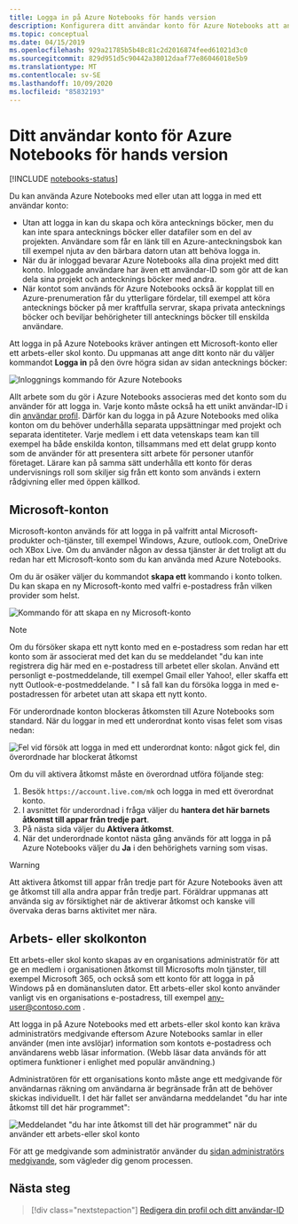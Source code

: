```yaml
---
title: Logga in på Azure Notebooks för hands version
description: Konfigurera ditt användar konto för Azure Notebooks att använda ett Microsoft-konto eller ett arbets-eller skol konto.
ms.topic: conceptual
ms.date: 04/15/2019
ms.openlocfilehash: 929a21785b5b48c81c2d2016874feed61021d3c0
ms.sourcegitcommit: 829d951d5c90442a38012daaf77e86046018e5b9
ms.translationtype: MT
ms.contentlocale: sv-SE
ms.lasthandoff: 10/09/2020
ms.locfileid: "85832193"
---
```

# <a name="your-user-account-for-azure-notebooks-preview"></a>Ditt användar konto för Azure Notebooks för hands version

[!INCLUDE [notebooks-status](../../includes/notebooks-status.md)]

Du kan använda Azure Notebooks med eller utan att logga in med ett användar konto:

- Utan att logga in kan du skapa och köra antecknings böcker, men du kan inte spara antecknings böcker eller datafiler som en del av projekten. Användare som får en länk till en Azure-anteckningsbok kan till exempel njuta av den bärbara datorn utan att behöva logga in.
- När du är inloggad bevarar Azure Notebooks alla dina projekt med ditt konto. Inloggade användare har även ett användar-ID som gör att de kan dela sina projekt och antecknings böcker med andra.
- När kontot som används för Azure Notebooks också är kopplat till en Azure-prenumeration får du ytterligare fördelar, till exempel att köra antecknings böcker på mer kraftfulla servrar, skapa privata antecknings böcker och beviljar behörigheter till antecknings böcker till enskilda användare.

Att logga in på Azure Notebooks kräver antingen ett Microsoft-konto eller ett arbets-eller skol konto. Du uppmanas att ange ditt konto när du väljer kommandot **Logga in** på den övre högra sidan av sidan antecknings böcker:

![Inloggnings kommando för Azure Notebooks](media/accounts/sign-in-command.png)

Allt arbete som du gör i Azure Notebooks associeras med det konto som du använder för att logga in. Varje konto måste också ha ett unikt användar-ID i din [användar profil](azure-notebooks-user-profile.md). Därför kan du logga in på Azure Notebooks med olika konton om du behöver underhålla separata uppsättningar med projekt och separata identiteter. Varje medlem i ett data vetenskaps team kan till exempel ha både enskilda konton, tillsammans med ett delat grupp konto som de använder för att presentera sitt arbete för personer utanför företaget. Lärare kan på samma sätt underhålla ett konto för deras undervisnings roll som skiljer sig från ett konto som används i extern rådgivning eller med öppen källkod.

## <a name="microsoft-accounts"></a>Microsoft-konton

Microsoft-konton används för att logga in på valfritt antal Microsoft-produkter och-tjänster, till exempel Windows, Azure, outlook.com, OneDrive och XBox Live. Om du använder någon av dessa tjänster är det troligt att du redan har ett Microsoft-konto som du kan använda med Azure Notebooks.

Om du är osäker väljer du kommandot **skapa ett** kommando i konto tolken. Du kan skapa en ny Microsoft-konto med valfri e-postadress från vilken provider som helst.

![Kommando för att skapa en ny Microsoft-konto](media/accounts/create-new-microsoft-account.png)

> [!Note]
> Om du försöker skapa ett nytt konto med en e-postadress som redan har ett konto som är associerat med det kan du se meddelandet "du kan inte registrera dig här med en e-postadress till arbetet eller skolan. Använd ett personligt e-postmeddelande, till exempel Gmail eller Yahoo!, eller skaffa ett nytt Outlook-e-postmeddelande. " I så fall kan du försöka logga in med e-postadressen för arbetet utan att skapa ett nytt konto.

För underordnade konton blockeras åtkomsten till Azure Notebooks som standard. När du loggar in med ett underordnat konto visas felet som visas nedan:

![Fel vid försök att logga in med ett underordnat konto: något gick fel, din överordnade har blockerat åtkomst](media/accounts/child-account-error.png)

Om du vill aktivera åtkomst måste en överordnad utföra följande steg:

1. Besök `https://account.live.com/mk` och logga in med ett överordnat konto.
1. I avsnittet för underordnad i fråga väljer du **hantera det här barnets åtkomst till appar från tredje part**.
1. På nästa sida väljer du **Aktivera åtkomst**.
1. När det underordnade kontot nästa gång används för att logga in på Azure Notebooks väljer du **Ja** i den behörighets varning som visas.

> [!Warning]
> Att aktivera åtkomst till appar från tredje part för Azure Notebooks även att ge åtkomst till alla andra appar från tredje part. Föräldrar uppmanas att använda sig av försiktighet när de aktiverar åtkomst och kanske vill övervaka deras barns aktivitet mer nära.

## <a name="work-or-school-accounts"></a>Arbets- eller skolkonton

Ett arbets-eller skol konto skapas av en organisations administratör för att ge en medlem i organisationen åtkomst till Microsofts moln tjänster, till exempel Microsoft 365, och också som ett konto för att logga in på Windows på en domänansluten dator. Ett arbets-eller skol konto använder vanligt vis en organisations e-postadress, till exempel any-user@contoso.com .

Att logga in på Azure Notebooks med ett arbets-eller skol konto kan kräva administratörs medgivande eftersom Azure Notebooks samlar in eller använder (men inte avslöjar) information som kontots e-postadress och användarens webb läsar information. (Webb läsar data används för att optimera funktioner i enlighet med populär användning.)

Administratören för ett organisations konto måste ange ett medgivande för användarnas räkning om användarna är begränsade från att de behöver skickas individuellt. I det här fallet ser användarna meddelandet "du har inte åtkomst till det här programmet":

![Meddelandet "du har inte åtkomst till det här programmet" när du använder ett arbets-eller skol konto](media/accounts/consent-permissions-denied.png)

För att ge medgivande som administratör använder du [sidan administratörs medgivande](https://notebooks.azure.com/account/adminConsent), som vägleder dig genom processen.

## <a name="next-steps"></a>Nästa steg  

> [!div class="nextstepaction"]
> [Redigera din profil och ditt användar-ID](azure-notebooks-user-profile.md)
